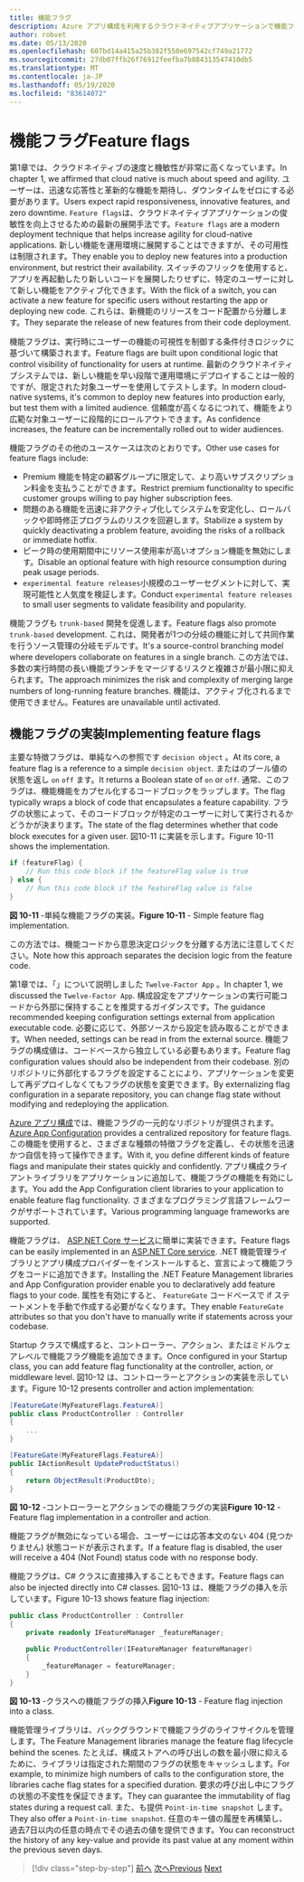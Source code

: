 ```yaml
---
title: 機能フラグ
description: Azure アプリ構成を利用するクラウドネイティブアプリケーションで機能フラグを実装する
author: robvet
ms.date: 05/13/2020
ms.openlocfilehash: 607bd14a415a25b382f550e697542cf749a21772
ms.sourcegitcommit: 27db07ffb26f76912feefba7b884313547410db5
ms.translationtype: MT
ms.contentlocale: ja-JP
ms.lasthandoff: 05/19/2020
ms.locfileid: "83614072"
---
```

# <a name="feature-flags"></a><span data-ttu-id="2b41f-103">機能フラグ</span><span class="sxs-lookup"><span data-stu-id="2b41f-103">Feature flags</span></span>

<span data-ttu-id="2b41f-104">第1章では、クラウドネイティブの速度と機敏性が非常に高くなっています。</span><span class="sxs-lookup"><span data-stu-id="2b41f-104">In chapter 1, we affirmed that cloud native is much about speed and agility.</span></span> <span data-ttu-id="2b41f-105">ユーザーは、迅速な応答性と革新的な機能を期待し、ダウンタイムをゼロにする必要があります。</span><span class="sxs-lookup"><span data-stu-id="2b41f-105">Users expect rapid responsiveness, innovative features, and zero downtime.</span></span> <span data-ttu-id="2b41f-106">`Feature flags`は、クラウドネイティブアプリケーションの俊敏性を向上させるための最新の展開手法です。</span><span class="sxs-lookup"><span data-stu-id="2b41f-106">`Feature flags` are a modern deployment technique that helps increase agility for cloud-native applications.</span></span> <span data-ttu-id="2b41f-107">新しい機能を運用環境に展開することはできますが、その可用性は制限されます。</span><span class="sxs-lookup"><span data-stu-id="2b41f-107">They enable you to deploy new features into a production environment, but restrict their availability.</span></span> <span data-ttu-id="2b41f-108">スイッチのフリックを使用すると、アプリを再起動したり新しいコードを展開したりせずに、特定のユーザーに対して新しい機能をアクティブ化できます。</span><span class="sxs-lookup"><span data-stu-id="2b41f-108">With the flick of a switch, you can activate a new feature for specific users without restarting the app or deploying new code.</span></span> <span data-ttu-id="2b41f-109">これらは、新機能のリリースをコード配置から分離します。</span><span class="sxs-lookup"><span data-stu-id="2b41f-109">They separate the release of new features from their code deployment.</span></span>

<span data-ttu-id="2b41f-110">機能フラグは、実行時にユーザーの機能の可視性を制御する条件付きロジックに基づいて構築されます。</span><span class="sxs-lookup"><span data-stu-id="2b41f-110">Feature flags are built upon conditional logic that control visibility of functionality for users at runtime.</span></span> <span data-ttu-id="2b41f-111">最新のクラウドネイティブシステムでは、新しい機能を早い段階で運用環境にデプロイすることは一般的ですが、限定された対象ユーザーを使用してテストします。</span><span class="sxs-lookup"><span data-stu-id="2b41f-111">In modern cloud-native systems, it's common to deploy new features into production early, but test them with a limited audience.</span></span> <span data-ttu-id="2b41f-112">信頼度が高くなるにつれて、機能をより広範な対象ユーザーに段階的にロールアウトできます。</span><span class="sxs-lookup"><span data-stu-id="2b41f-112">As confidence increases, the feature can be incrementally rolled out to wider audiences.</span></span>

<span data-ttu-id="2b41f-113">機能フラグのその他のユースケースは次のとおりです。</span><span class="sxs-lookup"><span data-stu-id="2b41f-113">Other use cases for feature flags include:</span></span>

- <span data-ttu-id="2b41f-114">Premium 機能を特定の顧客グループに限定して、より高いサブスクリプション料金を支払うことができます。</span><span class="sxs-lookup"><span data-stu-id="2b41f-114">Restrict premium functionality to specific customer groups willing to pay higher subscription fees.</span></span>
- <span data-ttu-id="2b41f-115">問題のある機能を迅速に非アクティブ化してシステムを安定化し、ロールバックや即時修正プログラムのリスクを回避します。</span><span class="sxs-lookup"><span data-stu-id="2b41f-115">Stabilize a system by quickly deactivating a problem feature, avoiding the risks of a rollback or immediate hotfix.</span></span>
- <span data-ttu-id="2b41f-116">ピーク時の使用期間中にリソース使用率が高いオプション機能を無効にします。</span><span class="sxs-lookup"><span data-stu-id="2b41f-116">Disable an optional feature with high resource consumption during peak usage periods.</span></span>
- <span data-ttu-id="2b41f-117">`experimental feature releases`小規模のユーザーセグメントに対して、実現可能性と人気度を検証します。</span><span class="sxs-lookup"><span data-stu-id="2b41f-117">Conduct `experimental feature releases` to small user segments to validate feasibility and popularity.</span></span>

<span data-ttu-id="2b41f-118">機能フラグも `trunk-based` 開発を促進します。</span><span class="sxs-lookup"><span data-stu-id="2b41f-118">Feature flags also promote `trunk-based` development.</span></span> <span data-ttu-id="2b41f-119">これは、開発者が1つの分岐の機能に対して共同作業を行うソース管理の分岐モデルです。</span><span class="sxs-lookup"><span data-stu-id="2b41f-119">It's a source-control branching model where developers collaborate on features in a single branch.</span></span> <span data-ttu-id="2b41f-120">この方法では、多数の実行時間の長い機能ブランチをマージするリスクと複雑さが最小限に抑えられます。</span><span class="sxs-lookup"><span data-stu-id="2b41f-120">The approach minimizes the risk and complexity of merging large numbers of long-running feature branches.</span></span> <span data-ttu-id="2b41f-121">機能は、アクティブ化されるまで使用できません。</span><span class="sxs-lookup"><span data-stu-id="2b41f-121">Features are unavailable until activated.</span></span>

## <a name="implementing-feature-flags"></a><span data-ttu-id="2b41f-122">機能フラグの実装</span><span class="sxs-lookup"><span data-stu-id="2b41f-122">Implementing feature flags</span></span>

<span data-ttu-id="2b41f-123">主要な特徴フラグは、単純なへの参照です `decision object` 。</span><span class="sxs-lookup"><span data-stu-id="2b41f-123">At its core, a feature flag is a reference to a simple `decision object`.</span></span> <span data-ttu-id="2b41f-124">またはのブール値の状態を返し `on` `off` ます。</span><span class="sxs-lookup"><span data-stu-id="2b41f-124">It returns a Boolean state of `on` or `off`.</span></span> <span data-ttu-id="2b41f-125">通常、このフラグは、機能機能をカプセル化するコードブロックをラップします。</span><span class="sxs-lookup"><span data-stu-id="2b41f-125">The flag typically wraps a block of code that encapsulates a feature capability.</span></span> <span data-ttu-id="2b41f-126">フラグの状態によって、そのコードブロックが特定のユーザーに対して実行されるかどうかが決まります。</span><span class="sxs-lookup"><span data-stu-id="2b41f-126">The state of the flag determines whether that code block executes for a given user.</span></span> <span data-ttu-id="2b41f-127">図10-11 に実装を示します。</span><span class="sxs-lookup"><span data-stu-id="2b41f-127">Figure 10-11 shows the implementation.</span></span>

```c#
if (featureFlag) {
    // Run this code block if the featureFlag value is true
} else {
    // Run this code block if the featureFlag value is false
}
```

<span data-ttu-id="2b41f-128">**図 10-11** -単純な機能フラグの実装。</span><span class="sxs-lookup"><span data-stu-id="2b41f-128">**Figure 10-11** - Simple feature flag implementation.</span></span>

<span data-ttu-id="2b41f-129">この方法では、機能コードから意思決定ロジックを分離する方法に注意してください。</span><span class="sxs-lookup"><span data-stu-id="2b41f-129">Note how this approach separates the decision logic from the feature code.</span></span>

<span data-ttu-id="2b41f-130">第1章では、「」について説明しました `Twelve-Factor App` 。</span><span class="sxs-lookup"><span data-stu-id="2b41f-130">In chapter 1, we discussed the `Twelve-Factor App`.</span></span> <span data-ttu-id="2b41f-131">構成設定をアプリケーションの実行可能コードから外部に保持することを推奨するガイダンスです。</span><span class="sxs-lookup"><span data-stu-id="2b41f-131">The guidance recommended keeping configuration settings external from application executable code.</span></span> <span data-ttu-id="2b41f-132">必要に応じて、外部ソースから設定を読み取ることができます。</span><span class="sxs-lookup"><span data-stu-id="2b41f-132">When needed, settings can be read in from the external source.</span></span> <span data-ttu-id="2b41f-133">機能フラグの構成値は、コードベースから独立している必要もあります。</span><span class="sxs-lookup"><span data-stu-id="2b41f-133">Feature flag configuration values should also be independent from their codebase.</span></span> <span data-ttu-id="2b41f-134">別のリポジトリに外部化するフラグを設定することにより、アプリケーションを変更して再デプロイしなくてもフラグの状態を変更できます。</span><span class="sxs-lookup"><span data-stu-id="2b41f-134">By externalizing flag configuration in a separate repository, you can change flag state without modifying and redeploying the application.</span></span>

<span data-ttu-id="2b41f-135">[Azure アプリ構成](https://docs.microsoft.com/azure/azure-app-configuration/overview)では、機能フラグの一元的なリポジトリが提供されます。</span><span class="sxs-lookup"><span data-stu-id="2b41f-135">[Azure App Configuration](https://docs.microsoft.com/azure/azure-app-configuration/overview) provides a centralized repository for feature flags.</span></span> <span data-ttu-id="2b41f-136">この機能を使用すると、さまざまな種類の特徴フラグを定義し、その状態を迅速かつ自信を持って操作できます。</span><span class="sxs-lookup"><span data-stu-id="2b41f-136">With it, you define different kinds of feature flags and manipulate their states quickly and confidently.</span></span> <span data-ttu-id="2b41f-137">アプリ構成クライアントライブラリをアプリケーションに追加して、機能フラグの機能を有効にします。</span><span class="sxs-lookup"><span data-stu-id="2b41f-137">You add the App Configuration client libraries to your application to enable feature flag functionality.</span></span> <span data-ttu-id="2b41f-138">さまざまなプログラミング言語フレームワークがサポートされています。</span><span class="sxs-lookup"><span data-stu-id="2b41f-138">Various programming language frameworks are supported.</span></span>

<span data-ttu-id="2b41f-139">機能フラグは、 [ASP.NET Core サービス](https://docs.microsoft.com/azure/azure-app-configuration/use-feature-flags-dotnet-core)に簡単に実装できます。</span><span class="sxs-lookup"><span data-stu-id="2b41f-139">Feature flags can be easily implemented in an [ASP.NET Core service](https://docs.microsoft.com/azure/azure-app-configuration/use-feature-flags-dotnet-core).</span></span> <span data-ttu-id="2b41f-140">.NET 機能管理ライブラリとアプリ構成プロバイダーをインストールすると、宣言によって機能フラグをコードに追加できます。</span><span class="sxs-lookup"><span data-stu-id="2b41f-140">Installing the .NET Feature Management libraries and App Configuration provider enable you to declaratively add feature flags to your code.</span></span> <span data-ttu-id="2b41f-141">属性を有効にすると、 `FeatureGate` コードベースで if ステートメントを手動で作成する必要がなくなります。</span><span class="sxs-lookup"><span data-stu-id="2b41f-141">They enable `FeatureGate` attributes so that you don't have to manually write if statements across your codebase.</span></span>

<span data-ttu-id="2b41f-142">Startup クラスで構成すると、コントローラー、アクション、またはミドルウェアレベルで機能フラグ機能を追加できます。</span><span class="sxs-lookup"><span data-stu-id="2b41f-142">Once configured in your Startup class, you can add feature flag functionality at the controller, action, or middleware level.</span></span> <span data-ttu-id="2b41f-143">図10-12 は、コントローラーとアクションの実装を示しています。</span><span class="sxs-lookup"><span data-stu-id="2b41f-143">Figure 10-12 presents controller and action implementation:</span></span>

```c#
[FeatureGate(MyFeatureFlags.FeatureA)]
public class ProductController : Controller
{
    ...
}
```

```c#
[FeatureGate(MyFeatureFlags.FeatureA)]
public IActionResult UpdateProductStatus()
{
    return ObjectResult(ProductDto);
}
```

<span data-ttu-id="2b41f-144">**図 10-12** -コントローラーとアクションでの機能フラグの実装</span><span class="sxs-lookup"><span data-stu-id="2b41f-144">**Figure 10-12** - Feature flag implementation in a controller and action.</span></span>

<span data-ttu-id="2b41f-145">機能フラグが無効になっている場合、ユーザーには応答本文のない 404 (見つかりません) 状態コードが表示されます。</span><span class="sxs-lookup"><span data-stu-id="2b41f-145">If a feature flag is disabled, the user will receive a 404 (Not Found) status code with no response body.</span></span>

<span data-ttu-id="2b41f-146">機能フラグは、C# クラスに直接挿入することもできます。</span><span class="sxs-lookup"><span data-stu-id="2b41f-146">Feature flags can also be injected directly into C# classes.</span></span> <span data-ttu-id="2b41f-147">図10-13 は、機能フラグの挿入を示しています。</span><span class="sxs-lookup"><span data-stu-id="2b41f-147">Figure 10-13 shows feature flag injection:</span></span>

```c#
public class ProductController : Controller
{
    private readonly IFeatureManager _featureManager;

    public ProductController(IFeatureManager featureManager)
    {
        _featureManager = featureManager;
    }
}
```

<span data-ttu-id="2b41f-148">**図 10-13** -クラスへの機能フラグの挿入</span><span class="sxs-lookup"><span data-stu-id="2b41f-148">**Figure 10-13** - Feature flag injection into a class.</span></span>

<span data-ttu-id="2b41f-149">機能管理ライブラリは、バックグラウンドで機能フラグのライフサイクルを管理します。</span><span class="sxs-lookup"><span data-stu-id="2b41f-149">The Feature Management libraries manage the feature flag lifecycle behind the scenes.</span></span> <span data-ttu-id="2b41f-150">たとえば、構成ストアへの呼び出しの数を最小限に抑えるために、ライブラリは指定された期間のフラグの状態をキャッシュします。</span><span class="sxs-lookup"><span data-stu-id="2b41f-150">For example, to minimize high numbers of calls to the configuration store, the libraries cache flag states for a specified duration.</span></span> <span data-ttu-id="2b41f-151">要求の呼び出し中にフラグの状態の不変性を保証できます。</span><span class="sxs-lookup"><span data-stu-id="2b41f-151">They can guarantee the immutability of flag states during a request call.</span></span> <span data-ttu-id="2b41f-152">また、も提供 `Point-in-time snapshot` します。</span><span class="sxs-lookup"><span data-stu-id="2b41f-152">They also offer a `Point-in-time snapshot`.</span></span> <span data-ttu-id="2b41f-153">任意のキー値の履歴を再構築し、過去7日以内の任意の時点でその過去の値を提供できます。</span><span class="sxs-lookup"><span data-stu-id="2b41f-153">You can reconstruct the history of any key-value and provide its past value at any moment within the previous seven days.</span></span>

>[!div class="step-by-step"]
><span data-ttu-id="2b41f-154">[前へ](devops.md)
>[次へ](infrastructure-as-code.md)</span><span class="sxs-lookup"><span data-stu-id="2b41f-154">[Previous](devops.md)
[Next](infrastructure-as-code.md)</span></span>
